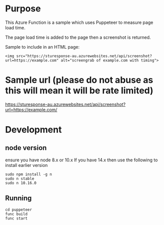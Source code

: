 # Purpose
This Azure Function is a sample which uses Puppeteer to measure page load time. 

The page load time is added to the page then a screenshot is returned.

Sample to include in an HTML page:
```
<img src="https://sturesponse-au.azurewebsites.net/api/screenshot?url=https://example.com" alt="screengrab of example.com with timing">
```
# Sample url (please do not abuse as this will mean it will be rate limited)
https://sturesponse-au.azurewebsites.net/api/screenshot?url=https://example.com/

# Development
## node version
ensure you have node 8.x or 10.x
If you have 14.x then use the following to install earlier version
```
sudo npm install -g n
sudo n stable
sudo n 10.16.0
```

## Running
```
cd puppeteer
func build
func start
```

